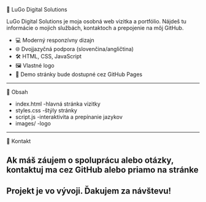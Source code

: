 👜 LuGo Digital Solutions

LuGo Digital Solutions je moja osobná web vizitka a portfólio.
Nájdeš tu informácie o mojich službách, kontaktoch a prepojenie na môj GitHub.

- 💻 Moderný responzívny dizajn
- 🌐 Dvojjazyčná podpora (slovenčina/angličtina)
- 🛠️ HTML, CSS, JavaScript
- 🖼️ Vlastné logo
- 🚀 Demo stránky bude dostupné cez GitHub Pages
---

📄 Obsah
- index.html -hlavná stránka vizitky
- styles.css -štýly stránky
- script.js -interaktivita a prepínanie jazykov
- images/ -logo
---

📧 Kontakt

Ak máš záujem o spoluprácu alebo otázky, kontaktuj ma cez GitHub alebo priamo na stránke
---

Projekt je vo vývoji. Ďakujem za návštevu!
---
